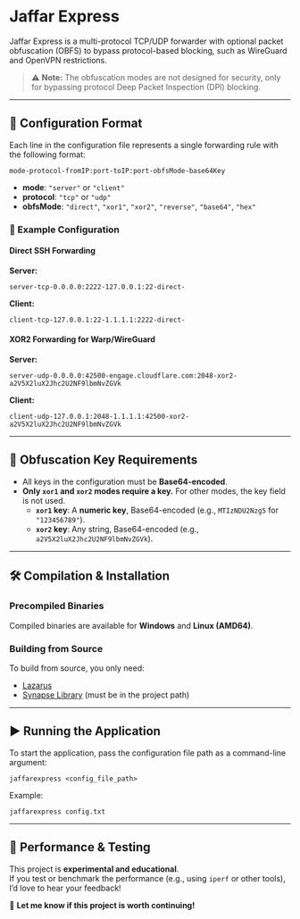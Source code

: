 # Jaffar Express  

Jaffar Express is a multi-protocol TCP/UDP forwarder with optional packet obfuscation (OBFS) to bypass protocol-based blocking, such as WireGuard and OpenVPN restrictions.  

> ⚠️ **Note:** The obfuscation modes are not designed for security, only for bypassing protocol Deep Packet Inspection (DPI) blocking.  

---

## 🔧 Configuration Format  

Each line in the configuration file represents a single forwarding rule with the following format:  

```
mode-protocol-fromIP:port-toIP:port-obfsMode-base64Key
```

- **mode**: `"server"` or `"client"`  
- **protocol**: `"tcp"` or `"udp"`  
- **obfsMode**: `"direct"`, `"xor1"`, `"xor2"`, `"reverse"`, `"base64"`, `"hex"`  

### 📝 Example Configuration  

#### Direct SSH Forwarding  

**Server:**  
```
server-tcp-0.0.0.0:2222-127.0.0.1:22-direct-
```
**Client:**  
```
client-tcp-127.0.0.1:22-1.1.1.1:2222-direct-
```

#### XOR2 Forwarding for Warp/WireGuard  

**Server:**  
```
server-udp-0.0.0.0:42500-engage.cloudflare.com:2048-xor2-a2V5X2luX2Jhc2U2NF9lbmNvZGVk
```
**Client:**  
```
client-udp-127.0.0.1:2048-1.1.1.1:42500-xor2-a2V5X2luX2Jhc2U2NF9lbmNvZGVk
```

---

## 🔑 Obfuscation Key Requirements  

- All keys in the configuration must be **Base64-encoded**.  
- **Only `xor1` and `xor2` modes require a key.** For other modes, the key field is not used.  
  - **`xor1` key**: A **numeric key**, Base64-encoded (e.g., `MTIzNDU2Nzg5` for `"123456789"`).  
  - **`xor2` key**: Any string, Base64-encoded (e.g., `a2V5X2luX2Jhc2U2NF9lbmNvZGVk`).  

---

## 🛠️ Compilation & Installation  

### Precompiled Binaries  

Compiled binaries are available for **Windows** and **Linux (AMD64)**.  

### Building from Source  

To build from source, you only need:  
- [Lazarus](https://www.lazarus-ide.org/)  
- [Synapse Library](https://sourceforge.net/projects/synalist/) (must be in the project path)  

---

## ▶️ Running the Application  

To start the application, pass the configuration file path as a command-line argument:  

```
jaffarexpress <config_file_path>
```

Example:  

```
jaffarexpress config.txt
```

---

## 🚀 Performance & Testing  

This project is **experimental and educational**.  
If you test or benchmark the performance (e.g., using `iperf` or other tools), I’d love to hear your feedback!  

🙏 **Let me know if this project is worth continuing!**  
